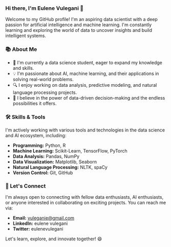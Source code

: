
### Hi there, I'm Eulene Vulegani 👋

Welcome to my GitHub profile! I'm an aspiring data scientist with a deep passion for artificial intelligence and machine learning. I'm constantly learning and exploring the world of data to uncover insights and build intelligent systems.

### 📚 About Me

- 🌱 I'm currently a data science student, eager to expand my knowledge and skills.
- 💡 I'm passionate about AI, machine learning, and their applications in solving real-world problems.
- 🔍 I enjoy working on data analysis, predictive modeling, and natural language processing projects.
- 🧠 I believe in the power of data-driven decision-making and the endless possibilities it offers.

### 🛠️ Skills & Tools

I'm actively working with various tools and technologies in the data science and AI ecosystem, including:

- **Programming:** Python, R
- **Machine Learning:** Scikit-Learn, TensorFlow, PyTorch
- **Data Analysis:** Pandas, NumPy
- **Data Visualization:** Matplotlib, Seaborn
- **Natural Language Processing:** NLTK, spaCy
- **Version Control:** Git, GitHub

### 🤝 Let's Connect

I'm always open to connecting with fellow data enthusiasts, AI enthusiasts, or anyone interested in collaborating on exciting projects. You can reach me via:

- **Email:** vuleganie@gmail.com
- **LinkedIn:** eulene vulegani
- **Twitter:** eulenevulegani

Let's learn, explore, and innovate together! 😄
```


